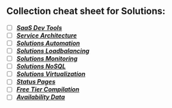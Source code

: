 ## Collection cheat sheet for Solutions:

- [ ] ***[SaaS Dev Tools](SaaSDevTools.md)***
- [ ] ***[Service Architecture](ServiceArchitecture.md)***
- [ ] ***[Solutions Automation](SolutionsAutomation.md)***
- [ ] ***[Solutions Loadbalancing](SolutionsLoadbalancing.md)***
- [ ] ***[Solutions Monitoring](SolutionsMonitoring.md)***
- [ ] ***[Solutions NoSQL](SolutionsNoSQL.md)***
- [ ] ***[Solutions Virtualization](SolutionsVirtualization.md)***
- [ ] ***[Status Pages](StatusPages.md)***
- [ ] ***[Free Tier Compilation](https://github.com/ripienaar/free-for-dev)***
- [ ] ***[Availability Data](http://www.cloudharmony.com/status)***

